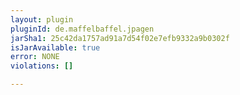 ```yaml
---
layout: plugin
pluginId: de.maffelbaffel.jpagen
jarSha1: 25c42da1757ad91a7d54f02e7efb9332a9b0302f
isJarAvailable: true
error: NONE
violations: []

---
```

